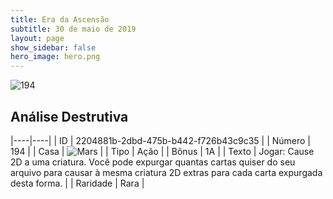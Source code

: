 ```yaml
---
title: Era da Ascensão
subtitle: 30 de maio de 2019
layout: page
show_sidebar: false
hero_image: hero.png
---
```


![194](https://cdn.keyforgegame.com/media/card_front/pt/435_194_7F7C29F947Q8_pt.png)

## Análise Destrutiva

|----|----|
| ID | 2204881b-2dbd-475b-b442-f726b43c9c35 |
| Número | 194 |
| Casa | ![Mars](https://archonarcana.com/images/thumb/d/de/Mars.png/22px-Mars.png "Marte") |
| Tipo | Ação |
| Bônus | 1A |
| Texto | Jogar: Cause 2D a uma criatura.  Você pode expurgar quantas cartas quiser do seu arquivo para causar à mesma criatura 2D extras para cada carta expurgada desta forma. |
| Raridade | Rara |

